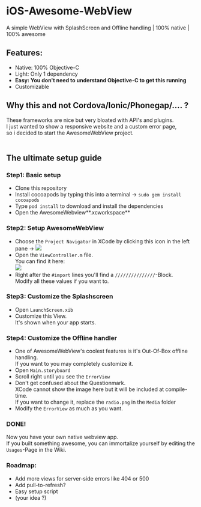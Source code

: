 [zip]: https://github.com/greensn0w/iOS-Awesome-WebView/archive/master.zip

# iOS-Awesome-WebView
A simple WebView with SplashScreen and Offline handling | 100% native | 100% awesome

## Features:
  - Native: 100% Objective-C
  - Light: Only 1 dependency
  - **Easy: You don't need to understand Objective-C to get this running**
  - Customizable

## Why this and not Cordova/Ionic/Phonegap/.... ?
These frameworks are nice but very bloated with API's and plugins.<br/>
I just wanted to show a responsive website and a custom error page,<br/>
so i decided to start the AwesomeWebView project.<br/>
<br/>

## The ultimate setup guide

### Step1: Basic setup
  - Clone this repository
  - Install cocoapods by typing this into a terminal -> `sudo gem install cocoapods`
  - Type `pod install` to download and install the dependencies
  - Open the AwesomeWebview**.xcworkspace**

### Step2: Setup AwesomeWebView
  - Choose the `Project Navigator` in XCode by clicking this icon in the left pane -> ![](https://i.imgur.com/e0eNTzQ.png)
  - Open the `ViewController.m` file. <br/>
    You can find it here:<br/>
    ![](https://i.imgur.com/xUi9N1x.png)
  - Right after the `#import` lines you'll find a `///////////////`-Block.<br/>
    Modify all these values if you want to.
    
### Step3: Customize the Splashscreen
  - Open `LaunchScreen.xib`
  - Customize this View.<br/>
    It's shown when your app starts.

### Step4: Customize the Offline handler
  - One of AwesomeWebView's coolest features is it's Out-Of-Box offline handling.<br/>
    If you want to you may completely customize it.
  - Open `Main.storyboard`
  - Scroll right until you see the `ErrorView`
  - Don't get confused about the Questionmark.<br/>
    XCode cannot show the image here but it will be included at compile-time.<br/>
    If you want to change it, replace the `radio.png` in the `Media` folder
  - Modify the `ErrorView` as much as you want.

### DONE!
Now you have your own native webview app.<br/>
If you built something awesome, you can immortalize yourself by editing the `Usages`-Page in the Wiki.<br/>

### Roadmap:
  - Add more views for server-side errors like 404 or 500
  - Add pull-to-refresh?
  - Easy setup script
  - (your idea ?)
